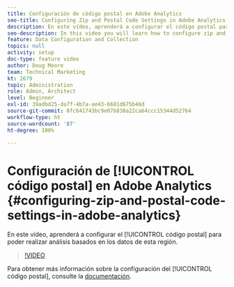 ```yaml
---
title: Configuración de código postal en Adobe Analytics
seo-title: Configuring Zip and Postal Code Settings in Adobe Analytics
description: En este vídeo, aprenderá a configurar el código postal para que pueda realizar análisis basados en los datos de esta región.
seo-description: In this video you will learn how to configure zip and postal code settings, so that you can do analysis based on this region data.
feature: Data Configuration and Collection
topics: null
activity: setup
doc-type: feature video
author: Doug Moore
team: Technical Marketing
kt: 2679
topic: Administration
role: Admin, Architect
level: Beginner
exl-id: 39adbd25-da7f-4b7a-ae43-6681d675b46d
source-git-commit: 8fc641743bc9e07b838a22ca64ccc15344d52764
workflow-type: ht
source-wordcount: '87'
ht-degree: 100%

---
```


# Configuración de [!UICONTROL código postal] en Adobe Analytics {#configuring-zip-and-postal-code-settings-in-adobe-analytics}

En este vídeo, aprenderá a configurar el [!UICONTROL código postal] para poder realizar análisis basados en los datos de esta región.

>[!VIDEO](https://video.tv.adobe.com/v/27051/?quality=12&learn=on)

Para obtener más información sobre la configuración del [!UICONTROL código postal], consulte la [documentación](https://experienceleague.adobe.com/docs/analytics/components/dimensions/zip-code.html?lang=es).
